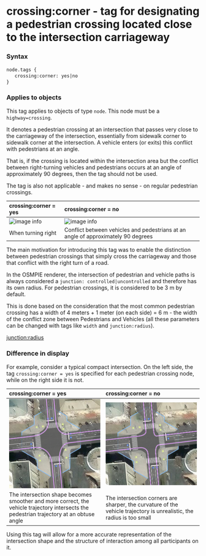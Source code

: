 # crossing:corner - tag for designating a pedestrian crossing located close to the intersection carriageway

### Syntax
~~~
node.tags {
   crossing:corner: yes|no
}
~~~

### Applies to objects

This tag applies to objects of type `node`. This node must be a `highway=crossing`.

It denotes a pedestrian crossing at an intersection that passes very close to the carriageway of the intersection, essentially from sidewalk corner to sidewalk corner at the intersection.
A vehicle enters (or exits) this conflict with pedestrians at an angle.

That is, if the crossing is located within the intersection area but the conflict between right-turning vehicles and pedestrians occurs at an angle of approximately 90 degrees, then the tag should not be used.

The tag is also not applicable - and makes no sense - on regular pedestrian crossings.

| crossing:corner = yes | crossing:corner = no |
| :------- | :------ |
|![image info](./../ru/img/crossing:corner-img5.png)|![image info](./../ru/img/crossing:corner-img6.png)|
| When turning right | Conflict between vehicles and pedestrians at an angle of approximately 90 degrees |

The main motivation for introducing this tag was to enable the distinction between pedestrian crossings that simply cross the carriageway and those that conflict with the right turn of a road.

In the OSMPIE renderer, the intersection of pedestrian and vehicle paths is always considered a `junction: controlled|uncontrolled` and therefore has its own radius. For pedestrian crossings, it is considered to be 3 m by default.

This is done based on the consideration that the most common pedestrian crossing has a width of 4 meters + 1 meter (on each side) = 6 m - the width of the conflict zone between Pedestrians and Vehicles (all these parameters can be changed with tags like `width` and `junction:radius`).

[junction:radius](./node.tags.junction:radius.md)

### Difference in display
For example, consider a typical compact intersection. On the left side, the tag `crossing:corner = yes` is specified for each pedestrian crossing node, while on the right side it is not.

| crossing:corner = yes | crossing:corner = no |
| :------- | :------ |
|![image info](./../ru/img/crossing:corner-img3.png)|![image info](./../ru/img/crossing:corner-img4.png)|
| The intersection shape becomes smoother and more correct, the vehicle trajectory intersects the pedestrian trajectory at an obtuse angle | The intersection corners are sharper, the curvature of the vehicle trajectory is unrealistic, the radius is too small |

Using this tag will allow for a more accurate representation of the intersection shape and the structure of interaction among all participants on it.